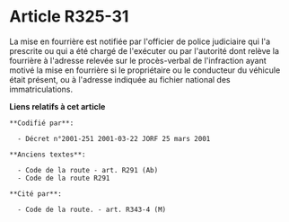 # Article R325-31

La mise en fourrière est notifiée par l'officier de police judiciaire qui l'a prescrite ou qui a été chargé de l'exécuter ou
par l'autorité dont relève la fourrière à l'adresse relevée sur le procès-verbal de l'infraction ayant motivé la mise en
fourrière si le propriétaire ou le conducteur du véhicule était présent, ou à l'adresse indiquée au fichier national des
immatriculations.

**Liens relatifs à cet article**

	**Codifié par**:

	  - Décret n°2001-251 2001-03-22 JORF 25 mars 2001

	**Anciens textes**:

	  - Code de la route - art. R291 (Ab)
	  - Code de la route R291

	**Cité par**:

	  - Code de la route. - art. R343-4 (M)
